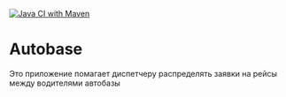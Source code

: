   [![Java CI with Maven](https://github.com/Brest-Java-Course-2021-2/Vladimir-Petranovski/actions/workflows/maven.yml/badge.svg?branch=main)](https://github.com/Brest-Java-Course-2021-2/Vladimir-Petranovski/actions/workflows/maven.yml)
  
  <h1>Autobase</h1>
  Это приложение помагает диспетчеру распределять заявки на рейсы между водителями автобазы
